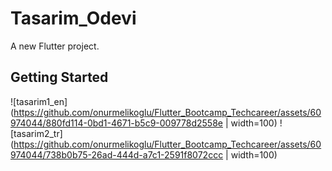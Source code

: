# Tasarim_Odevi

A new Flutter project.

## Getting Started

![tasarim1_en](https://github.com/onurmelikoglu/Flutter_Bootcamp_Techcareer/assets/60974044/880fd114-0bd1-4671-b5c9-009778d2558e | width=100)
![tasarim2_tr](https://github.com/onurmelikoglu/Flutter_Bootcamp_Techcareer/assets/60974044/738b0b75-26ad-444d-a7c1-2591f8072ccc | width=100)



